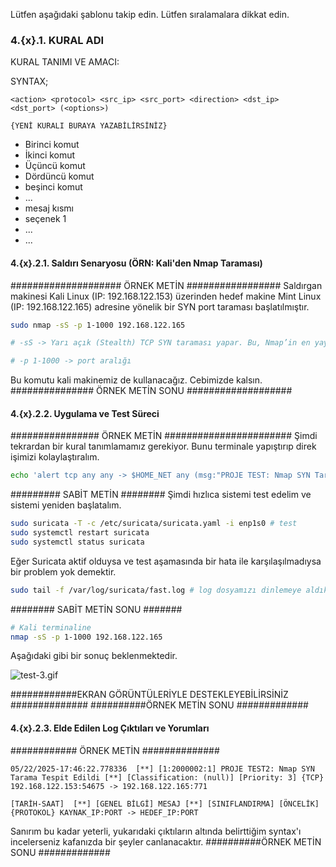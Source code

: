 
Lütfen aşağıdaki şablonu takip edin. 
Lütfen sıralamalara dikkat edin.

### 4.{x}.1. KURAL ADI

KURAL TANIMI VE AMACI: 

SYNTAX;

```plaintext
<action> <protocol> <src_ip> <src_port> <direction> <dst_ip> <dst_port> (<options>)
```

```plaintext
{YENİ KURALI BURAYA YAZABİLİRSİNİZ}
```

- Birinci komut
- İkinci komut
- Üçüncü komut
- Dördüncü komut
- beşinci komut
- ...
- mesaj kısmı
- seçenek 1
- ...
- ...

#### 4.{x}.2.1. Saldırı Senaryosu (ÖRN: Kali'den Nmap Taraması)

#################### ÖRNEK METİN #################
Saldırgan makinesi Kali Linux (IP: 192.168.122.153) üzerinden hedef makine Mint Linux (IP: 192.168.122.165) adresine yönelik bir SYN port taraması başlatılmıştır. 

```bash
sudo nmap -sS -p 1-1000 192.168.122.165

# -sS -> Yarı açık (Stealth) TCP SYN taraması yapar. Bu, Nmap’in en yaygın ve hızlı tarama yöntemidir. TCP üç yönlü el sıkışmanın ilk adımı olan SYN paketini gönderir ama bağlantıyı tamamlamaz.

# -p 1-1000 -> port aralığı
```

Bu komutu kali makinemiz de kullanacağız. Cebimizde kalsın.
############### ÖRNEK METİN SONU ###################
#### 4.{x}.2.2. Uygulama ve Test Süreci 

################ ÖRNEK METİN #######################
Şimdi tekrardan bir kural tanımlamamız gerekiyor. Bunu terminale yapıştırıp direk işimizi kolaylaştıralım. 

```bash
echo 'alert tcp any any -> $HOME_NET any (msg:"PROJE TEST: Nmap SYN Tarama Tespit Edildi"; flags:S; sid:2000002; rev:1;)' | sudo tee -a /etc/suricata/rules/local.rules
```

######### SABİT METİN ########
Şimdi hızlıca sistemi test edelim ve sistemi yeniden başlatalım. 

```bash
sudo suricata -T -c /etc/suricata/suricata.yaml -i enp1s0 # test
sudo systemctl restart suricata
sudo systemctl status suricata
```

Eğer Suricata aktif olduysa ve test aşamasında bir hata ile karşılaşılmadıysa bir problem yok demektir.


```bash
sudo tail -f /var/log/suricata/fast.log # log dosyamızı dinlemeye aldık
```

######## SABİT METİN  SONU #######

```bash
# Kali terminaline
nmap -sS -p 1-1000 192.168.122.165
```

Aşağıdaki gibi bir sonuç beklenmektedir.

![test-3.gif](/images/test-3.gif)

############EKRAN GÖRÜNTÜLERİYLE DESTEKLEYEBİLİRSİNİZ ##############
##########ÖRNEK METİN SONU #############
#### 4.{x}.2.3. Elde Edilen Log Çıktıları ve Yorumları

############ ÖRNEK METİN ############## 
```plaintext
05/22/2025-17:46:22.778336  [**] [1:2000002:1] PROJE TEST2: Nmap SYN Tarama Tespit Edildi [**] [Classification: (null)] [Priority: 3] {TCP} 192.168.122.153:54675 -> 192.168.122.165:771

[TARİH-SAAT]  [**] [GENEL BİLGİ] MESAJ [**] [SINIFLANDIRMA] [ÖNCELİK] {PROTOKOL} KAYNAK_IP:PORT -> HEDEF_IP:PORT
```

Sanırım bu kadar yeterli, yukarıdaki çıktıların altında belirttiğim syntax'ı incelerseniz kafanızda bir şeyler canlanacaktır.
##########ÖRNEK METİN SONU #############